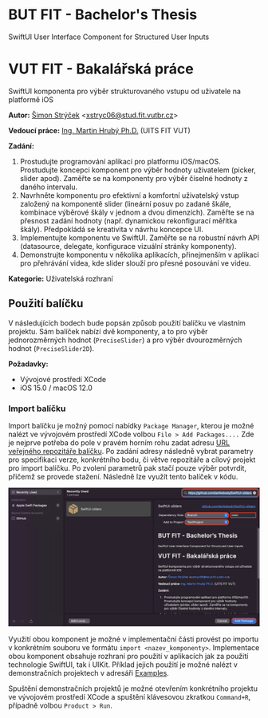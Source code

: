 # BUT FIT - Bachelor's Thesis

SwiftUI User Interface Component for Structured User Inputs

# VUT FIT - Bakalářská práce

SwiftUI komponenta pro výběr strukturovaného vstupu od uživatele na platformě iOS

**Autor:** [Šimon Strýček](https://github.com/IanNobody) <<xstryc06@stud.fit.vutbr.cz>>

**Vedoucí práce:** [Ing. Martin Hrubý Ph.D.](https://www.fit.vut.cz/person/hrubym/teaching) (UITS FIT VUT)

**Zadání:**

1) Prostudujte programování aplikací pro platformu iOS/macOS. Prostudujte koncepci komponent pro výběr hodnoty uživatelem (picker, slider apod). Zaměřte se na komponenty pro výběr číselné hodnoty z daného intervalu.
2) Navrhněte komponentu pro efektivní a komfortní uživatelský vstup založený na komponentě slider (lineární posuv po zadané škále, kombinace výběrové škály v jednom a dvou dimenzích). Zaměřte se na přesnost zadání hodnoty (např. dynamickou rekonfigurací měřítka škály). Předpokládá se kreativita v návrhu koncepce UI.
3) Implementujte komponentu ve SwiftUI. Zaměřte se na robustní návrh API (datasource, delegate, konfigurace vizuální stránky komponenty).
4) Demonstrujte komponentu v několika aplikacích, přinejmenším v aplikaci pro přehrávání videa, kde slider slouží pro přesné posouvání ve videu.

 
**Kategorie:** Uživatelská rozhraní

## Použití balíčku

V následujících bodech bude popsán způsob použití balíčku ve vlastním projektu.
Sám balíček nabízí dvě komponenty, a to pro výběr jednorozměrných hodnot (`PreciseSlider`) a pro výběr dvourozměrných hodnot (`PreciseSlider2D`).

**Požadavky:**
- Vývojové prostředí XCode
- iOS 15.0 / macOS 12.0

### Import balíčku

Import balíčku je možný pomocí nabídky `Package Manager`, kterou je možné nalézt ve vývojovém prostředí XCode volbou `File > Add Packages....`
Zde je nejprve potřeba do pole v pravém horním rohu zadat adresu [URL veřejného repozitáře balíčku](https://github.com/IanNobody/SwiftUI-sliders).
Po zadání adresy následně vybrat parametry pro specifikaci verze, konkrétního bodu, či větve repozitáře a cílový projekt pro import balíčku.
Po zvolení parametrů pak stačí pouze výběr potvrdit, přičemž se provede stažení.
Následně lze využít tento balíček v kódu.

![Ukázka nabídky Package Manager.](https://github.com/IanNobody/SwiftUI-sliders/blob/main/doc/import.png?raw=true)

Využití obou komponent je možné v implementační části provést po importu v konkrétním souboru ve formátu `import <nazev_komponenty>`.
Implementace obou komponent obsahuje rozhraní pro použití v aplikacích jak za použití technologie SwiftUI, tak i UIKit. 
Příklad jejich použití je možné nalézt v demonstračních projektech v adresáři [Examples](https://github.com/IanNobody/SwiftUI-sliders/tree/main/Examples).

Spuštění demonstračních projektů je možné otevřením konkrétního projektu ve vývojovém prostředí XCode a spuštění klávesovou zkratkou `Command+R`, případně volbou `Product > Run`.


